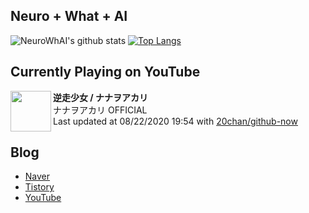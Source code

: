 ## Neuro + What + AI

![NeuroWhAI's github stats](https://github-readme-stats.vercel.app/api?username=neurowhai&count_private=true&show_icons=true)
[![Top Langs](https://github-readme-stats.vercel.app/api/top-langs/?username=neurowhai&layout=compact)](https://github.com/anuraghazra/github-readme-stats)

## Currently Playing on YouTube

[<img align="left" height="65" src="https://yt3.ggpht.com/a/AATXAJwWSz1Ah3BxLh1zFqL11yr4Kf1rKIkdIVCR8Q_p=s88-c-k-c0xffffffff-no-nd-rj">](https://www.youtube.com/channel/UCrrNHoXQ1uTYsR6v41pDalQ)

**逆走少女 / ナナヲアカリ**  
ナナヲアカリ OFFICIAL  
Last updated at 08/22/2020 19:54 with [20chan/github-now](https://github.com/20chan/github-now)

## Blog

- [Naver](http://blog.naver.com/neurowhai)
- [Tistory](http://neurowhai.tistory.com/)
- [YouTube](https://www.youtube.com/channel/UCB_v1xU6laBHOeH6z4L-Mtw)
